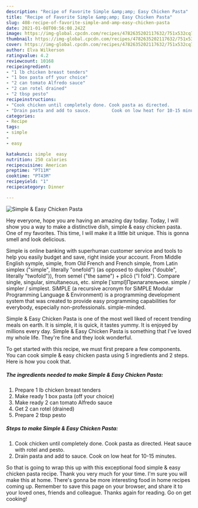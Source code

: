 ```yaml
---
description: "Recipe of Favorite Simple &amp;amp; Easy Chicken Pasta"
title: "Recipe of Favorite Simple &amp;amp; Easy Chicken Pasta"
slug: 408-recipe-of-favorite-simple-and-amp-easy-chicken-pasta
date: 2021-01-08T00:56:08.242Z
image: https://img-global.cpcdn.com/recipes/4782635202117632/751x532cq70/simple-easy-chicken-pasta-recipe-main-photo.jpg
thumbnail: https://img-global.cpcdn.com/recipes/4782635202117632/751x532cq70/simple-easy-chicken-pasta-recipe-main-photo.jpg
cover: https://img-global.cpcdn.com/recipes/4782635202117632/751x532cq70/simple-easy-chicken-pasta-recipe-main-photo.jpg
author: Elva Wilkerson
ratingvalue: 4.2
reviewcount: 10168
recipeingredient:
- "1 lb chicken breast tenders"
- "1 box pasta off your choice"
- "2 can tomato Alfredo sauce"
- "2 can rotel drained"
- "2 tbsp pesto"
recipeinstructions:
- "Cook chicken until completely done. Cook pasta as directed.                    Heat sauce with rotel and pesto."
- "Drain pasta and add to sauce.        Cook on low heat for 10-15 minutes."
categories:
- Recipe
tags:
- simple
- 
- easy

katakunci: simple  easy 
nutrition: 250 calories
recipecuisine: American
preptime: "PT11M"
cooktime: "PT43M"
recipeyield: "1"
recipecategory: Dinner

---
```



![Simple &amp; Easy Chicken Pasta](https://img-global.cpcdn.com/recipes/4782635202117632/751x532cq70/simple-easy-chicken-pasta-recipe-main-photo.jpg)

Hey everyone, hope you are having an amazing day today. Today, I will show you a way to make a distinctive dish, simple &amp; easy chicken pasta. One of my favorites. This time, I will make it a little bit unique. This is gonna smell and look delicious.

Simple is online banking with superhuman customer service and tools to help you easily budget and save, right inside your account. From Middle English symple, simple, from Old French and French simple, from Latin simplex (&#34;simple&#34;, literally &#34;onefold&#34;) (as opposed to duplex (&#34;double&#34;, literally &#34;twofold&#34;)), from semel (&#34;the same&#34;) + plicō (&#34;I fold&#34;). Compare single, singular, simultaneous, etc. simple [ˈsɪmpl]Прилагательное. simple / simpler / simplest. SiMPLE (a recursive acronym for SiMPLE Modular Programming Language &amp; Environment) is a programming development system that was created to provide easy programming capabilities for everybody, especially non-professionals. simple-minded.

Simple &amp; Easy Chicken Pasta is one of the most well liked of recent trending meals on earth. It is simple, it is quick, it tastes yummy. It is enjoyed by millions every day. Simple &amp; Easy Chicken Pasta is something that I've loved my whole life. They're fine and they look wonderful.


To get started with this recipe, we must first prepare a few components. You can cook simple &amp; easy chicken pasta using 5 ingredients and 2 steps. Here is how you cook that.

<!--inarticleads1-->

##### The ingredients needed to make Simple &amp; Easy Chicken Pasta:

1. Prepare 1 lb chicken breast tenders
1. Make ready 1 box pasta (off your choice)
1. Make ready 2 can tomato Alfredo sauce
1. Get 2 can rotel (drained)
1. Prepare 2 tbsp pesto




<!--inarticleads2-->

##### Steps to make Simple &amp; Easy Chicken Pasta:

1. Cook chicken until completely done. Cook pasta as directed.                    Heat sauce with rotel and pesto.
1. Drain pasta and add to sauce.        Cook on low heat for 10-15 minutes.




So that is going to wrap this up with this exceptional food simple &amp; easy chicken pasta recipe. Thank you very much for your time. I'm sure you will make this at home. There's gonna be more interesting food in home recipes coming up. Remember to save this page on your browser, and share it to your loved ones, friends and colleague. Thanks again for reading. Go on get cooking!
